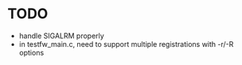 # TODO

* handle SIGALRM properly
* in testfw_main.c, need to support multiple registrations with -r/-R options


